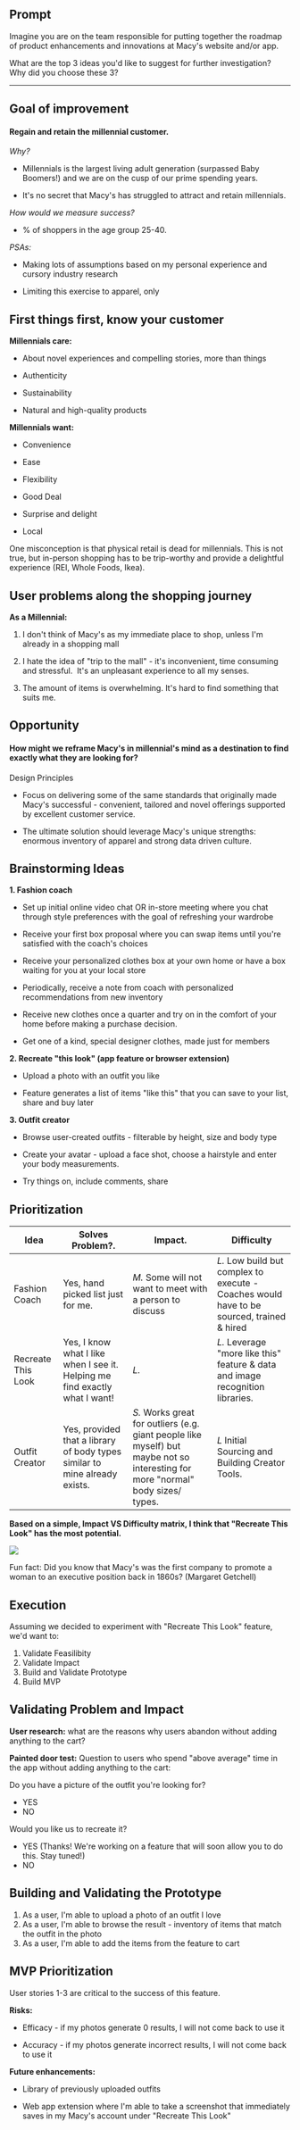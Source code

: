 ## Prompt
Imagine you are on the team responsible for putting together the roadmap of product enhancements and innovations at Macy's website and/or app.

What are the top 3 ideas you'd like to suggest for further investigation?  Why did you choose these 3?

* * * * *

## Goal of improvement

#### Regain and retain the millennial customer.

_Why?_

-   Millennials is the largest living adult generation (surpassed Baby Boomers!) and we are on the cusp of our prime spending years. 

-   It's no secret that Macy's has struggled to attract and retain millennials.

_How would we measure success?_
- % of shoppers in the age group 25-40.

_PSAs:_

-   Making lots of assumptions based on my personal experience and cursory industry research

-   Limiting this exercise to apparel, only

## First things first, know your customer

**Millennials care:**

-   About novel experiences and compelling stories, more than things

-   Authenticity

-   Sustainability

-   Natural and high-quality products

**Millennials want:**

-   Convenience

-   Ease

-   Flexibility

-   Good Deal

-   Surprise and delight

-   Local

One misconception is that physical retail is dead for millennials. This is not true, but in-person shopping has to be trip-worthy and provide a delightful experience (REI, Whole Foods, Ikea).

## User problems along the shopping journey

**As a Millennial:**

1.  I don't think of Macy's as my immediate place to shop, unless I'm already in a shopping mall

2.  I hate the idea of "trip to the mall" - it's inconvenient, time consuming and stressful.  It's an unpleasant experience to all my senses. 

3.  The amount of items is overwhelming. It's hard to find something that suits me.


## Opportunity

#### How might we reframe Macy's in millennial's mind as a destination to find exactly what they are looking for?

Design Principles

-   Focus on delivering some of the same standards that originally made Macy's successful - convenient, tailored and novel offerings supported by excellent customer service. 

-   The ultimate solution should leverage Macy's unique strengths: enormous inventory of apparel and strong data driven culture.

## Brainstorming Ideas

**1.  Fashion coach**

-   Set up initial online video chat OR in-store meeting where you chat through style preferences with the goal of refreshing your wardrobe

-   Receive your first box proposal where you can swap items until you're satisfied with the coach's choices

-   Receive your personalized clothes box at your own home or have a box waiting for you at your local store

-   Periodically, receive a note from coach with personalized recommendations from new inventory

-   Receive new clothes once a quarter and try on in the comfort of your home before making a purchase decision.

-   Get one of a kind, special designer clothes, made just for members

**2.  Recreate "this look" (app feature or browser extension)**

-   Upload a photo with an outfit you like

-   Feature generates a list of items "like this" that you can save to your list, share and buy later

**3.  Outfit creator**

-   Browse user-created outfits - filterable by height, size and body type

-   Create your avatar - upload a face shot, choose a hairstyle and enter your body measurements. 

-   Try things on, include comments, share

## Prioritization
| **Idea**      | **Solves Problem?**.              |  **Impact**.                                            | **Difficulty**                                                                                |
| -----------   | -----------                       | -----------                                             | -----------                                                                               |
| Fashion Coach | Yes, hand picked list just for me.|_M._ Some will not want to meet with a person to discuss | _L._  Low build but complex to execute - Coaches would have to be sourced, trained & hired|
| Recreate This Look     | Yes, I know what I like when I see it. Helping me find exactly what I want! | _L._ | _L._ Leverage "more like this" feature & data and image recognition libraries.
| Outfit Creator | Yes, provided that a library of body types similar to mine already exists. | _S._ Works great for outliers (e.g. giant people like myself) but maybe not so interesting for more "normal" body sizes/ types. | _L_ Initial Sourcing and Building Creator Tools.


**Based on a simple, Impact VS Difficulty matrix, I think that "Recreate This Look" has the most potential.**


![](https://lh5.googleusercontent.com/vnmKMranfDDb8Ikzy_Nd7Zd5dJqK0tkAjsndfmRh0YCP9tPbuLm-FmgbrSWBoV3G2Wu_ROTaZVhl2WxS9nihKKbFgFkAyFYwz2iSIeXxHCrCy0CmdXZWc7w874nb9AD6FC6EhSmL)

Fun fact: Did you know that Macy's was the first company to promote a woman to an executive position back in 1860s? (Margaret Getchell)


## Execution 

Assuming we decided to experiment with "Recreate This Look" feature, we'd want to:

1.  Validate Feasilibity
2.  Validate Impact
3.  Build and Validate Prototype
4.  Build MVP

## Validating Problem and Impact

**User research:** what are the reasons why users abandon without adding anything to the cart?

**Painted door test:** Question to users who spend "above average" time in the app without adding anything to the cart:

Do you have a picture of the outfit you're looking for? 

-   YES 
-   NO

Would you like us to recreate it?

-   YES (Thanks! We're working on a feature that will soon allow you to do this. Stay tuned!)
-   NO

## Building and Validating the Prototype

1.  As a user, I'm able to upload a photo of an outfit I love
2.  As a user, I'm able to browse the result - inventory of items that match the outfit in the photo
3.  As a user, I'm able to add the items from the feature to cart

## MVP Prioritization

User stories 1-3 are critical to the success of this feature.

**Risks:**

-   Efficacy - if my photos generate 0 results, I will not come back to use it

-   Accuracy - if my photos generate incorrect results, I will not come back to use it

**Future enhancements:**

-   Library of previously uploaded outfits

-   Web app extension where I'm able to take a screenshot that immediately saves in my Macy's account under "Recreate This Look"
